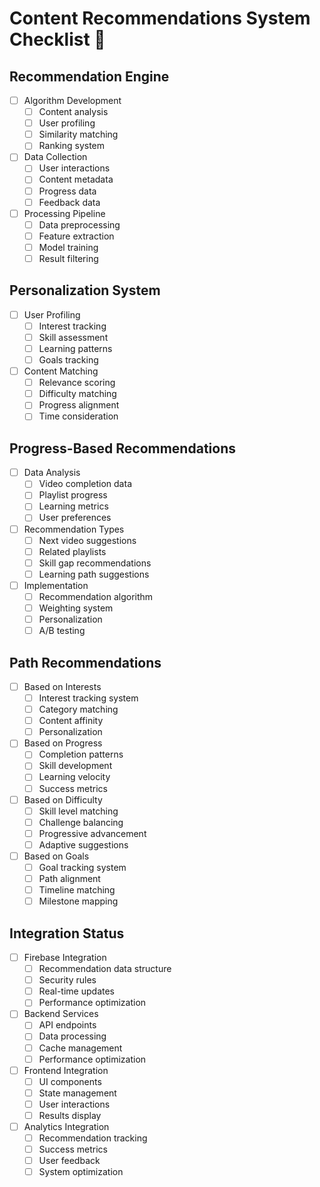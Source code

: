 # Content Recommendations System Checklist 🎯

## Recommendation Engine
- [ ] Algorithm Development
  - [ ] Content analysis
  - [ ] User profiling
  - [ ] Similarity matching
  - [ ] Ranking system
- [ ] Data Collection
  - [ ] User interactions
  - [ ] Content metadata
  - [ ] Progress data
  - [ ] Feedback data
- [ ] Processing Pipeline
  - [ ] Data preprocessing
  - [ ] Feature extraction
  - [ ] Model training
  - [ ] Result filtering

## Personalization System
- [ ] User Profiling
  - [ ] Interest tracking
  - [ ] Skill assessment
  - [ ] Learning patterns
  - [ ] Goals tracking
- [ ] Content Matching
  - [ ] Relevance scoring
  - [ ] Difficulty matching
  - [ ] Progress alignment
  - [ ] Time consideration

## Progress-Based Recommendations
- [ ] Data Analysis
  - [ ] Video completion data
  - [ ] Playlist progress
  - [ ] Learning metrics
  - [ ] User preferences
- [ ] Recommendation Types
  - [ ] Next video suggestions
  - [ ] Related playlists
  - [ ] Skill gap recommendations
  - [ ] Learning path suggestions
- [ ] Implementation
  - [ ] Recommendation algorithm
  - [ ] Weighting system
  - [ ] Personalization
  - [ ] A/B testing

## Path Recommendations
- [ ] Based on Interests
  - [ ] Interest tracking system
  - [ ] Category matching
  - [ ] Content affinity
  - [ ] Personalization
- [ ] Based on Progress
  - [ ] Completion patterns
  - [ ] Skill development
  - [ ] Learning velocity
  - [ ] Success metrics
- [ ] Based on Difficulty
  - [ ] Skill level matching
  - [ ] Challenge balancing
  - [ ] Progressive advancement
  - [ ] Adaptive suggestions
- [ ] Based on Goals
  - [ ] Goal tracking system
  - [ ] Path alignment
  - [ ] Timeline matching
  - [ ] Milestone mapping

## Integration Status
- [ ] Firebase Integration
  - [ ] Recommendation data structure
  - [ ] Security rules
  - [ ] Real-time updates
  - [ ] Performance optimization
- [ ] Backend Services
  - [ ] API endpoints
  - [ ] Data processing
  - [ ] Cache management
  - [ ] Performance optimization
- [ ] Frontend Integration
  - [ ] UI components
  - [ ] State management
  - [ ] User interactions
  - [ ] Results display
- [ ] Analytics Integration
  - [ ] Recommendation tracking
  - [ ] Success metrics
  - [ ] User feedback
  - [ ] System optimization 